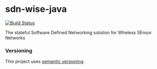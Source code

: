 # sdn-wise-java
[![Build Status](https://travis-ci.org/sdnwiselab/sdn-wise-java.svg?branch=master)](https://travis-ci.org/sdnwiselab/sdn-wise-java)

The stateful Software Defined Networking solution for WIreless SEnsor Networks

### Versioning

This project uses [semantic versioning](http://semver.org).